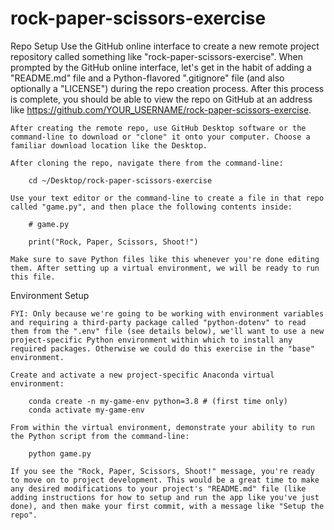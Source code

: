 # rock-paper-scissors-exercise

Repo Setup
    Use the GitHub online interface to create a new remote project repository called something like "rock-paper-scissors-exercise". When prompted by the GitHub online interface, let's get in the habit of adding a "README.md" file and a Python-flavored ".gitignore" file (and also optionally a "LICENSE") during the repo creation process. After this process is complete, you should be able to view the repo on GitHub at an address like https://github.com/YOUR_USERNAME/rock-paper-scissors-exercise.

    After creating the remote repo, use GitHub Desktop software or the command-line to download or "clone" it onto your computer. Choose a familiar download location like the Desktop.

    After cloning the repo, navigate there from the command-line:

        cd ~/Desktop/rock-paper-scissors-exercise

    Use your text editor or the command-line to create a file in that repo called "game.py", and then place the following contents inside:

        # game.py

        print("Rock, Paper, Scissors, Shoot!")

    Make sure to save Python files like this whenever you're done editing them. After setting up a virtual environment, we will be ready to run this file.

Environment Setup

    FYI: Only because we're going to be working with environment variables and requiring a third-party package called "python-dotenv" to read them from the ".env" file (see details below), we'll want to use a new project-specific Python environment within which to install any required packages. Otherwise we could do this exercise in the "base" environment.

    Create and activate a new project-specific Anaconda virtual environment:

        conda create -n my-game-env python=3.8 # (first time only)
        conda activate my-game-env

    From within the virtual environment, demonstrate your ability to run the Python script from the command-line:

        python game.py

    If you see the "Rock, Paper, Scissors, Shoot!" message, you're ready to move on to project development. This would be a great time to make any desired modifications to your project's "README.md" file (like adding instructions for how to setup and run the app like you've just done), and then make your first commit, with a message like "Setup the repo".